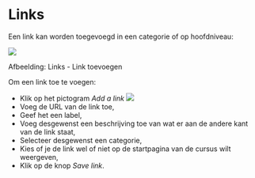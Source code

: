# Links

Een link kan worden toegevoegd in een categorie of op hoofdniveau:

![](../../.gitbook/assets/graphics220%20%281%29.png)

Afbeelding: Links - Link toevoegen

Om een link toe te voegen:

* Klik op het pictogram _Add a link_ ![](../../.gitbook/assets/graphics219%20%283%29.png)
* Voeg de URL van de link toe,
* Geef het een label,
* Voeg desgewenst een beschrijving toe van wat er aan de andere kant van de link staat,
* Selecteer desgewenst een categorie,
* Kies of je de link wel of niet op de startpagina van de cursus wilt weergeven,
* Klik op de knop _Save link_.

